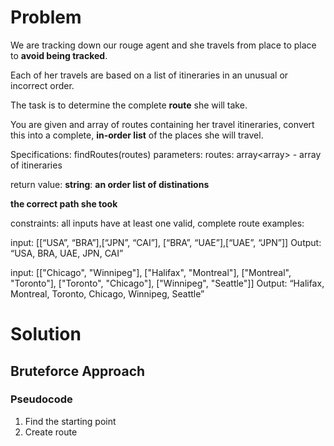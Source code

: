 # Problem

We are tracking down our rouge agent and she 
travels from place to place to **avoid being tracked**. 

Each of her travels are based on a list of itineraries 
in an unusual or incorrect order. 

The task is to 
determine the complete **route** she will take. 

You are given and array of routes containing her 
travel itineraries, convert this into a complete, 
**in-order list** of the places she will travel. 

Specifications: findRoutes(routes) parameters: 
routes: array<array<string>> - array of itineraries

return value: **string**: **an order list of distinations**

**the correct path she took**

constraints: all inputs have at least one valid, 
complete route examples: 

input: [[“USA”, “BRA”],[“JPN”, “CAI”], [“BRA”, “UAE”],[“UAE”, “JPN”]] 
Output: “USA, BRA, UAE, JPN, CAI” 

input: [["Chicago", "Winnipeg"], ["Halifax", "Montreal"], 
["Montreal", "Toronto"], ["Toronto", "Chicago"], ["Winnipeg", "Seattle"]] 
Output: “Halifax, Montreal, Toronto, Chicago, Winnipeg, Seattle” 

# Solution

## Bruteforce Approach
### Pseudocode
1. Find the starting point
2. Create route


